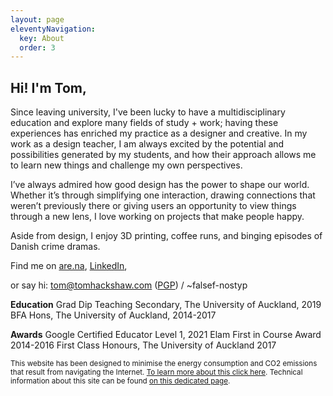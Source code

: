 ```yaml
---
layout: page
eleventyNavigation:
  key: About
  order: 3
---
```


## Hi! I'm Tom, ##

Since leaving university, I've been lucky to have a multidisciplinary education and explore many fields of study + work; having these experiences has enriched my practice as a designer and creative. In my work as a design teacher, I am always excited by the potential and possibilities generated by my students, and how their approach allows me to learn new things and challenge my own perspectives.

I’ve always admired how good design has the power to shape our world. Whether it’s through simplifying one interaction, drawing connections that weren’t previously there or giving users an opportunity to view things through a new lens, I love working on projects that make people happy. 

Aside from design, I enjoy 3D printing, coffee runs, and binging episodes of Danish crime dramas.

Find me on [are.na](https://are.na/tom-y), [LinkedIn](https://linkedin.com/in/tom-hackshaw), 

or say hi: [tom@tomhackshaw.com](mailto:tom@tomhackshaw.com) ([PGP](/media/pubkey.txt)) / ~falsef-nostyp

**Education**
Grad Dip Teaching Secondary, The University of Auckland, 2019
BFA Hons, The University of Auckland, 2014-2017 

**Awards**
Google Certified Educator Level 1, 2021
Elam First in Course Award 2014-2016
First Class Honours, The University of Auckland 2017

<small>This website has been designed to minimise the energy consumption and CO2 emissions that result from navigating the Internet. [To learn more about this click here](https://www.websitecarbon.com/website/tom-so/). Technical information about this site can be found [on this dedicated page](/siteinfo).</small>
